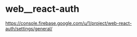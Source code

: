 # web__react-auth

https://console.firebase.google.com/u/1/project/web-react-auth/settings/general/
